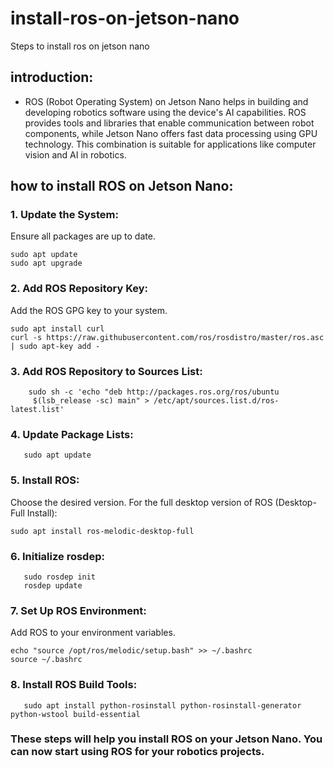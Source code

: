 # install-ros-on-jetson-nano
Steps to install ros on jetson nano

## introduction:
- ROS (Robot Operating System) on Jetson Nano helps in building and developing robotics software using the device's AI capabilities. ROS provides tools and libraries that enable communication between robot components, while Jetson Nano offers fast data processing using GPU technology. This combination is suitable for applications like computer vision and AI in robotics.

## how to install ROS on Jetson Nano:

### 1. Update the System:
   
   Ensure all packages are up to date.
   ```
   sudo apt update
   sudo apt upgrade
   ```

### 2. Add ROS Repository Key:
   
   Add the ROS GPG key to your system.
   ```
   sudo apt install curl
   curl -s https://raw.githubusercontent.com/ros/rosdistro/master/ros.asc | sudo apt-key add -
   ```
### 3. Add ROS Repository to Sources List:
```
    sudo sh -c 'echo "deb http://packages.ros.org/ros/ubuntu
     $(lsb_release -sc) main" > /etc/apt/sources.list.d/ros-latest.list'
   ```



### 4. Update Package Lists:
```
   sudo apt update
```

 ### 5. Install ROS:
   Choose the desired version. For the full desktop version of ROS (Desktop-Full Install):
   ```
   sudo apt install ros-melodic-desktop-full
   ```
### 6. Initialize rosdep:
```
   sudo rosdep init
   rosdep update
 ```

### 7. Set Up ROS Environment:
   Add ROS to your environment variables.
   ```
   echo "source /opt/ros/melodic/setup.bash" >> ~/.bashrc
   source ~/.bashrc
   ```

### 8. Install ROS Build Tools:
```
   sudo apt install python-rosinstall python-rosinstall-generator python-wstool build-essential
 ```
### These steps will help you install ROS on your Jetson Nano. You can now start using ROS for your robotics projects.
